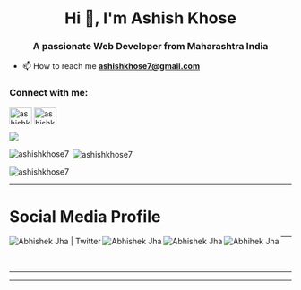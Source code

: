 <h1 align="center">Hi 👋, I'm Ashish Khose </h1>
<h3 align="center">A passionate Web Developer from Maharashtra India </h3>

- 📫 How to reach me **ashishkhose7@gmail.com**

<h3 align="left">Connect with me:</h3>
<p align="left">

<a href="https://linkedin.com/in/ashishkhose7" target="blank"><img align="center" src="https://cdn.jsdelivr.net/npm/simple-icons@3.0.1/icons/linkedin.svg" alt="ashishkhose7" height="30" width="40" /></a>
<a href="https://instagram.com/" target="blank"><img align="center" src="https://cdn.jsdelivr.net/npm/simple-icons@3.0.1/icons/instagram.svg" alt="ashishkhose7" height="30" width="40" /></a>
</p>

![](https://komarev.com/ghpvc/?username=ashishkhose7&color=blue)



<p><img align="left" src="https://github-readme-stats.vercel.app/api/top-langs?username=abhi1621&show_icons=true&locale=en&layout=compact" alt="ashishkhose7" /></p>

<p>&nbsp;<img align="center" src="https://github-readme-stats.vercel.app/api?username=ashishkhose7&show_icons=true&locale=en" alt="ashishkhose7" /></p>

<p><img align="center" src="https://github-readme-streak-stats.herokuapp.com/?user=ashishkhose7&" alt="ashishkhose7" /></p>

***

#   Social Media Profile


 <a href="https://twitter.com/abhi1621_" title='Twitter'>
    <img align="left" alt="Abhishek Jha | Twitter" src="https://img.icons8.com/fluent/32/000000/twitter.png" />
</a>
 <a href="https://www.linkedin.com/in/abhi1621/" title='Linkedin'>
    <img align="left" alt="Abhishek Jha " src="https://img.icons8.com/color/32/000000/linkedin.png" />
</a>

<a href="https://www.instagram.com/abhishek.jha1831/" title='Instagram'>
    <img align="left" alt="Abhishek Jha " src="https://img.icons8.com/fluent/32/000000/instagram-new.png" />
</a>

<a href="https://www.facebook.com/Abhishek.jha1621/" title='Facebook'>
    <img align="left" alt="Abhihek Jha " src="https://img.icons8.com/fluent/32/000000/facebook-new.png" />
</a>


***
<br /><br />

***

***
